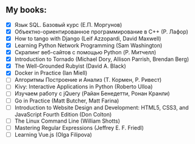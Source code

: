 ## My books:

- [x] Язык SQL. Базовый курс (Е.П. Моргунов)
- [x] Объектно-ориентированное программирование в С++ (Р. Лафор)
- [x] How to tango with Django (Leif Azzopardi, David Maxwell)
- [x] Learning Python Network Programming (Sam Washington)
- [x] Скрапинг веб-сайтов с помощью Python (Р. Митчелл)
- [x] Introduction to Tornado (Michael Dory, Allison Parrish, Brendan Berg)
- [x] The Well-Grounded Rubyist (David A. Black)
- [x] Docker in Practice (Ian Miell)
- [ ] Алгоритмы Построение и Анализ (Т. Кормен, Р. Ривест)
- [ ] Kivy: Interactive Applications in Python (Roberto Ulloa)
- [ ] Изучаем работу с jQuery (Райан Бенедетти, Ронан Кранли)
- [ ] Go in Practice (Matt Butcher, Matt Farina)
- [ ] Introduction to Website Design and Development: HTML5, CSS3, and JavaScript Fourth Edition (Don Colton)
- [ ] The Linux Command Line (William Shotts)
- [ ] Mastering Regular Expressions (Jeffrey E. F. Friedl)
- [ ] Learning Vue.js (Olga Filipova)
